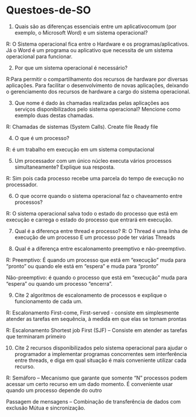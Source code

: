 # Questoes-de-SO

1) Quais são as diferenças essenciais entre um aplicativocomum (por exemplo, o Microsoft Word) e um sistema operacional?

R: O Sistema operacional fica entre o Hardware e os programas/aplicativos. Já o Word é um programa ou aplicativo que necessita de um sistema operacional para funcionar.


2) Por que um sistema operacional é necessário?

R:Para permitir o compartilhamento dos recursos de
hardware por diversas aplicações.
Para facilitar o desenvolvimento de novas aplicações,
deixando o gerenciamento dos recursos de hardware a cargo do sistema operacional.


3) Que nome é dado às chamadas realizadas pelas aplicações aos serviços disponibilizados pelo sistema operacional? Mencione como exemplo duas destas chamadas.

R: Chamadas de sistemas (System Calls).
Create file
Ready file


4) O que é um processo?

R: é um trabalho em execução em um sistema computacional


5) Um processador com um único núcleo executa vários processos simultaneamente? Explique sua resposta.

R: Sim pois cada processo recebe uma parcela do tempo de execução no processador.


6) O que ocorre quando o sistema operacional faz o chaveamento entre processos?

R: O sistema operacional salva todo o estado do processo que está em execução e carrega o estado do processo que entrará em execução.


7) Qual é a diferença entre thread e processo?
R: O Thread é uma linha de execução de um processo
E um processo pode ter várias Threads


8) Qual é a diferença entre escalonamento preemptivo e não-preemptivo.

R: Preemptivo: É quando um processo que está em “execução” muda para “pronto” ou quando ele está em “espera” e muda para “pronto”

Não-preemptivo: é quando o processo que está em “execução” muda para “espera” ou quando um processo “encerra”.


9) Cite 2 algoritmos de escalonamento de processos e explique o funcionamento de cada um.

R: Escalonamento First-come, First-served - consiste em simplesmente atender as tarefas em sequência, à medida em que elas se tornam prontas

R: Escalonamento Shortest job First (SJF) – Consiste em
atender as tarefas que terminaram primeiro


10) Cite 2 recursos disponibilizados pelo sistema operacional para ajudar o programador a implementar programas concorrentes sem interferência entre threads, e diga em qual situação é mais conveniente utilizar cada recurso.

R: Semáforo – Mecanismo que garante que somente “N” processos podem acessar um certo recurso em um dado momento.
É conveniente usar quando um processo depende do outro 

Passagem de mensagens – Combinação de transferência de dados com exclusão Mútua e sincronização.
